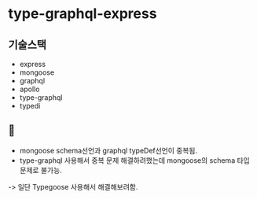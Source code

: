 # type-graphql-express

## 기술스택

-   express
-   mongoose
-   graphql
-   apollo
-   type-graphql
-   typedi

## 🚀

-   mongoose schema선언과 graphql typeDef선언이 중복됨.
-   type-graphql 사용해서 중복 문제 해결하려했는데 mongoose의 schema 타입문제로 불가능.

-> 일단 Typegoose 사용해서 해결해보려함.
